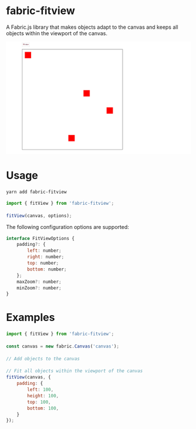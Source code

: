 # fabric-fitview

A Fabric.js library that makes objects adapt to the canvas and keeps all objects within the viewport of the canvas.

![demo](./demo/demo.gif)

# Usage

```bash
yarn add fabric-fitview
```

```javascript
import { fitView } from 'fabric-fitview';

fitView(canvas, options);
```

The following configuration options are supported:

```js
interface FitViewOptions {
    padding?: {
        left: number;
        right: number;
        top: number;
        bottom: number;
    };
    maxZoom?: number;
    minZoom?: number;
}
```

# Examples

```js
import { fitView } from 'fabric-fitview';

const canvas = new fabric.Canvas('canvas');

// Add objects to the canvas

// Fit all objects within the viewport of the canvas
fitView(canvas, {
    padding: {
        left: 100,
        height: 100,
        top: 100,
        bottom: 100,
    }
});
```